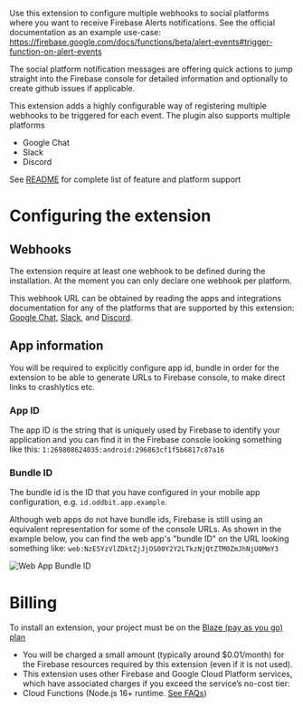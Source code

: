 Use this extension to configure multiple webhooks to social platforms where you 
want to receive Firebase Alerts notifications. See the official documentation as
an example use-case: https://firebase.google.com/docs/functions/beta/alert-events#trigger-function-on-alert-events

The social platform notification messages are offering quick actions to jump
straight into the Firebase console for detailed information and optionally to 
create github issues if applicable.

This extension adds a highly configurable way of registering multiple webhooks to
be triggered for each event. The plugin also supports multiple platforms 

 - Google Chat
 - Slack
 - Discord
 
See [README](https://github.com/oddbit/firebase-alerts#readme) for complete list 
of feature and platform support

# Configuring the extension
## Webhooks
The extension require at least one webhook to be defined during the installation.
At the moment you can only declare one webhook per platform.

This webhook URL can be obtained by reading the apps and integrations documentation
for any of the platforms that are supported by this extension: 
[Google Chat](https://developers.google.com/chat/how-tos/webhooks#create_a_webhook), 
[Slack](https://slack.com/apps/A0F7XDUAZ-incoming-webhooks),
and [Discord](https://support.discord.com/hc/en-us/articles/228383668-Intro-to-Webhooks).

## App information
You will be required to explicitly configure app id, bundle in order for the extension
to be able to generate URLs to Firebase console, to make direct links to crashlytics etc.

### App ID
The app ID is the string that is uniquely used by Firebase to identify your application and 
you can find it in the Firebase console looking something like this: `1:269808624035:android:296863cf1f5b6817c87a16`

### Bundle ID
The bundle id is the ID that you have configured in your mobile app configuration, e.g. `id.oddbit.app.example`. 


Although web apps do not have bundle ids, Firebase is still using
an equivalent representation for some of the console URLs. As shown in the example below,
you can find the web app's "bundle ID" on the URL looking something 
like: `web:NzE5YzVlZDktZjJjOS00Y2Y2LTkzNjQtZTM0ZmJhNjU0MmY3`


![Web App Bundle ID](https://github.com/oddbit/firebase-alerts/raw/main/doc/images/web-app-bundle-id.png)



# Billing
 
To install an extension, your project must be on the [Blaze (pay as you go) plan](https://firebase.google.com/pricing)
 
- You will be charged a small amount (typically around $0.01/month) for the Firebase resources required by this extension (even if it is not used).
- This extension uses other Firebase and Google Cloud Platform services, which have associated charges if you exceed the service’s no-cost tier:
 - Cloud Functions (Node.js 16+ runtime. [See FAQs](https://firebase.google.com/support/faq#extensions-pricing))